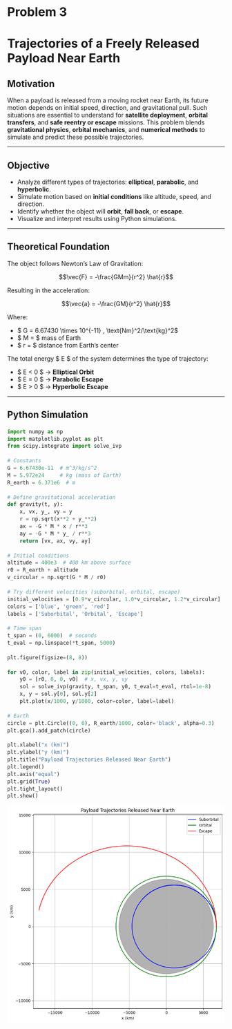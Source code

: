 # Problem 3

# Trajectories of a Freely Released Payload Near Earth

## Motivation

When a payload is released from a moving rocket near Earth, its future motion depends on initial speed, direction, and gravitational pull. Such situations are essential to understand for **satellite deployment**, **orbital transfers**, and **safe reentry or escape** missions. This problem blends **gravitational physics**, **orbital mechanics**, and **numerical methods** to simulate and predict these possible trajectories.

---

## Objective

- Analyze different types of trajectories: **elliptical**, **parabolic**, and **hyperbolic**.
- Simulate motion based on **initial conditions** like altitude, speed, and direction.
- Identify whether the object will **orbit**, **fall back**, or **escape**.
- Visualize and interpret results using Python simulations.

---

## Theoretical Foundation

The object follows Newton’s Law of Gravitation:

$$\vec{F} = -\frac{GMm}{r^2} \hat{r}$$

Resulting in the acceleration:

$$\vec{a} = -\frac{GM}{r^2} \hat{r}$$

Where:

- $ G = 6.67430 \times 10^{-11} \, \text{Nm}^2/\text{kg}^2$
- $ M = $ mass of Earth
- $ r = $ distance from Earth’s center

The total energy $ E $ of the system determines the type of trajectory:

- $ E < 0 $ → **Elliptical Orbit**
- $ E = 0 $ → **Parabolic Escape**
- $ E > 0 $ → **Hyperbolic Escape**

---

## Python Simulation

```python
import numpy as np
import matplotlib.pyplot as plt
from scipy.integrate import solve_ivp

# Constants
G = 6.67430e-11  # m^3/kg/s^2
M = 5.972e24     # kg (mass of Earth)
R_earth = 6.371e6  # m

# Define gravitational acceleration
def gravity(t, y):
    x, vx, y_, vy = y
    r = np.sqrt(x**2 + y_**2)
    ax = -G * M * x / r**3
    ay = -G * M * y_ / r**3
    return [vx, ax, vy, ay]

# Initial conditions
altitude = 400e3  # 400 km above surface
r0 = R_earth + altitude
v_circular = np.sqrt(G * M / r0)

# Try different velocities (suborbital, orbital, escape)
initial_velocities = [0.9*v_circular, 1.0*v_circular, 1.2*v_circular]
colors = ['blue', 'green', 'red']
labels = ['Suborbital', 'Orbital', 'Escape']

# Time span
t_span = (0, 6000)  # seconds
t_eval = np.linspace(*t_span, 5000)

plt.figure(figsize=(8, 8))

for v0, color, label in zip(initial_velocities, colors, labels):
    y0 = [r0, 0, 0, v0]  # x, vx, y, vy
    sol = solve_ivp(gravity, t_span, y0, t_eval=t_eval, rtol=1e-8)
    x, y = sol.y[0], sol.y[2]
    plt.plot(x/1000, y/1000, color=color, label=label)

# Earth
circle = plt.Circle((0, 0), R_earth/1000, color='black', alpha=0.3)
plt.gca().add_patch(circle)

plt.xlabel("x (km)")
plt.ylabel("y (km)")
plt.title("Payload Trajectories Released Near Earth")
plt.legend()
plt.axis("equal")
plt.grid(True)
plt.tight_layout()
plt.show()
```

![Output](Gravitypr3.png)
